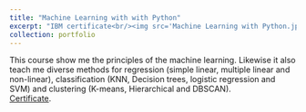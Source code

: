```yaml
---
title: "Machine Learning with with Python"
excerpt: "IBM certificate<br/><img src='Machine Learning with Python.jpg' width='500' height='300'>"
collection: portfolio
---
```


This course show me the principles of the machine learning. Likewise it also teach me diverse methods for regression (simple linear, multiple linear and non-linear), classification (KNN, Decision trees, logistic regression and SVM) and clustering (K-means, Hierarchical and DBSCAN).<br/>
<a href="https://courses.cognitiveclass.ai/certificates/ec6baa563a164a86aca95ca39ea79479">Certificate<a/>.

